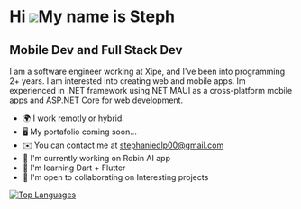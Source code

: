 Hi ![](https://user-images.githubusercontent.com/18350557/176309783-0785949b-9127-417c-8b55-ab5a4333674e.gif)My name is Steph
============================================================================================================================================

Mobile Dev and Full Stack Dev
----------------------------


I am a software engineer working at Xipe, and I've been into programming 2+ years. I am interested into creating web and mobile apps.
Im experienced in .NET framework using NET MAUI as a cross-platform mobile apps and ASP.NET Core for web development.

*  🌍  I  work remotly or hybrid.
* 🖥️  My portafolio coming soon...
* ✉️  You can contact me at stephaniedlp00@gmail.com
* 🚀  I'm currently working on Robin AI app
* 🧠  I'm learning Dart + Flutter
* 🤝  I'm open to collaborating on Interesting projects

<a href="https://github.com/stephaniedlp" align="left"><img src="https://github-readme-stats.vercel.app/api/top-langs/?username=kristoffervelazquez&langs_count=10&title_color=0891b2&text_color=ffffff&icon_color=0891b2&bg_color=1c1917&hide_border=true&locale=en&custom_title=Top%20%Languages" alt="Top Languages" /></a>
